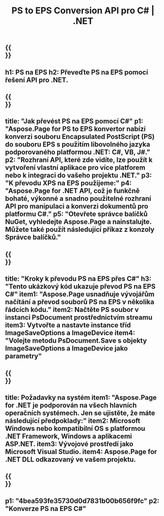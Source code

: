 ﻿---
translation: true
template: /_templates/_conversion-child-net.md
title: PS to EPS Conversion API pro C# |  .NET
url: /net/conversion/ps-to-eps/
description: Ukázkový kód pro převod PS na EPS C#. Použijte ukázkový kód API pro dávkový převod PS souborů na EPS v rámci VB.NET, Asp.NET nebo jakékoli aplikace založené na .NET.
informat: PS
outformat: EPS
otherformats: XPS EPS
---

{{<section banner>}}
---
h1: PS na EPS
h2: Převeďte PS na EPS pomocí řešení API pro .NET.
---

{{<section overview>}}
---
title: "Jak převést PS na EPS pomocí C#"
p1: "Aspose.Page for PS to EPS konvertor nabízí konverzi souboru Encapsulated PostScript (PS) do souboru EPS s použitím libovolného jazyka podporovaného platformou .NET: C#, VB, J#."
p2: "Rozhraní API, které zde vidíte, lze použít k vytvoření vlastní aplikace pro více platforem nebo k integraci do vašeho projektu .NET."
p3: "K převodu XPS na EPS použijeme:"
p4: "Aspose.Page for .NET API, což je funkčně bohaté, výkonné a snadno použitelné rozhraní API pro manipulaci a konverzi dokumentů pro platformu C#."
p5: "Otevřete správce balíčků NuGet, vyhledejte Aspose.Page a nainstalujte. Můžete také použít následující příkaz z konzoly Správce balíčků."
---

{{<section feature1>}}
---
title: "Kroky k převodu PS na EPS přes C#"
h3: "Tento ukázkový kód ukazuje převod PS na EPS C#"
item1: "Aspose.Page usnadňuje vývojářům načítání a převod souborů PS na EPS v několika řádcích kódu."
item2: Načtěte PS soubor v instanci PsDocument prostřednictvím streamu
item3: Vytvořte a nastavte instance tříd ImageSaveOptions a ImageDevice
item4: "Volejte metodu PsDocument.Save s objekty ImageSaveOptions a ImageDevice jako parametry"
---

{{<section feature2>}}
---
title: Požadavky na systém
item1: "Aspose.Page for .NET je podporován na všech hlavních operačních systémech. Jen se ujistěte, že máte následující předpoklady:"
item2: Microsoft Windows nebo kompatibilní OS s platformou .NET Framework, Windows a aplikacemi ASP.NET.
item3: Vývojové prostředí jako Microsoft Visual Studio.
item4: Aspose.Page for .NET DLL odkazovaný ve vašem projektu.
---

{{<section gist>}}
---
p1: "4bea593fe35730d0d7831b00b656f9fc"
p2: "Konverze PS na EPS C#"
---

